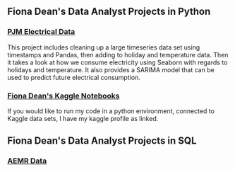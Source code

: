<html>

<h2>Fiona Dean's Data Analyst Projects in Python</h2>

<h3><a href="https://github.com/fionaeliza/fionaeliza.github.io/tree/main/PJM">PJM Electrical Data</a></h3>

This project includes cleaning up a large timeseries data set using timestamps and Pandas, then adding to holiday and temperature data. Then it takes a look at how we consume electricity using Seaborn with regards to holidays and temperature. It also provides a SARIMA model that can be used to predict future electrical consumption.
  
<h3><a href="https://www.kaggle.com/fionaeliza/code?scroll=true">Fiona Dean's Kaggle Notebooks</a></h3>

If you would like to run my code in a python environment, connected to Kaggle data sets, I have my kaggle profile as linked.
  
<h2>Fiona Dean's Data Analyst Projects in SQL</h2>
<h3><a href="https://github.com/fionaeliza/fionaeliza.github.io/tree/main/AEMR">AEMR Data</a></h3>
  
</html>

